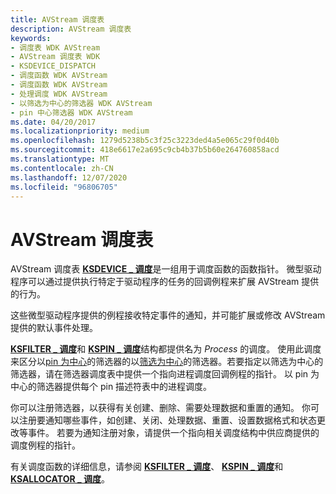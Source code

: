 ```yaml
---
title: AVStream 调度表
description: AVStream 调度表
keywords:
- 调度表 WDK AVStream
- AVStream 调度表 WDK
- KSDEVICE_DISPATCH
- 调度函数 WDK AVStream
- 调度函数 WDK AVStream
- 处理调度 WDK AVStream
- 以筛选为中心的筛选器 WDK AVStream
- pin 中心筛选器 WDK AVStream
ms.date: 04/20/2017
ms.localizationpriority: medium
ms.openlocfilehash: 1279d5238b5c3f25c3223ded4a5e065c29f0d40b
ms.sourcegitcommit: 418e6617e2a695c9cb4b37b5b60e264760858acd
ms.translationtype: MT
ms.contentlocale: zh-CN
ms.lasthandoff: 12/07/2020
ms.locfileid: "96806705"
---
```

# <a name="avstream-dispatch-tables"></a>AVStream 调度表





AVStream 调度表 [**KSDEVICE \_ 调度**](/windows-hardware/drivers/ddi/ks/ns-ks-_ksdevice_dispatch)是一组用于调度函数的函数指针。 微型驱动程序可以通过提供执行特定于驱动程序的任务的回调例程来扩展 AVStream 提供的行为。

这些微型驱动程序提供的例程接收特定事件的通知，并可能扩展或修改 AVStream 提供的默认事件处理。

[**KSFILTER \_ 调度**](/windows-hardware/drivers/ddi/ks/ns-ks-_ksfilter_dispatch)和 [**KSPIN \_ 调度**](/windows-hardware/drivers/ddi/ks/ns-ks-_kspin_dispatch)结构都提供名为 *Process* 的调度。 使用此调度来区分以[pin 为中心](pin-centric-processing.md)的筛选器的以[筛选为中心](filter-centric-processing.md)的筛选器。若要指定以筛选为中心的筛选器，请在筛选器调度表中提供一个指向进程调度回调例程的指针。 以 pin 为中心的筛选器提供每个 pin 描述符表中的进程调度。

你可以注册筛选器，以获得有关创建、删除、需要处理数据和重置的通知。 你可以注册要通知哪些事件，如创建、关闭、处理数据、重置、设置数据格式和状态更改等事件。 若要为通知注册对象，请提供一个指向相关调度结构中供应商提供的调度例程的指针。

有关调度函数的详细信息，请参阅 [**KSFILTER \_ 调度**](/windows-hardware/drivers/ddi/ks/ns-ks-_ksfilter_dispatch)、 [**KSPIN \_ 调度**](/windows-hardware/drivers/ddi/ks/ns-ks-_kspin_dispatch)和 [**KSALLOCATOR \_ 调度**](/windows-hardware/drivers/ddi/ks/ns-ks-_ksallocator_dispatch)。

 

